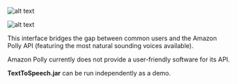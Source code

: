 ![alt text](https://i.imgur.com/zoRFvVH.jpg)

![alt text](https://i.imgur.com/FOpdtCf.png)

This interface bridges the gap between common users and the Amazon Polly API (featuring the most natural sounding voices available).

Amazon Polly currently does not provide a user-friendly software for its API.

**TextToSpeech.jar** can be run independently as a demo.
